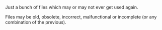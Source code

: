 Just a bunch of files which may or may not ever get used again.

Files may be old, obsolete, incorrect, malfunctional or incomplete (or any combination of the previous).
